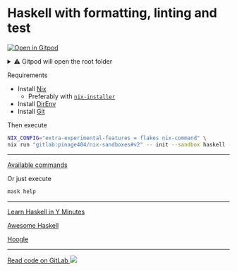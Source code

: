 # Haskell with formatting, linting and test

[![Open in Gitpod](https://gitpod.io/button/open-in-gitpod.svg)](https://gitpod.io/#WORKDIR=haskell/https://gitlab.com/pinage404/nix-sandboxes)

<details>
<summary>⚠️ Gitpod will open the root folder</summary>

Due to [some limitations of Gitpod](https://github.com/gitpod-io/gitpod/issues/5521), we cannot simply open a sub-folder

Opening in Gitpod will open the root folder

Two terminals will be opened :

1. the first in the root folder
2. the second in the target folder

Both terminals automatically load the environment of their current folder

![Screenshot of Gitpod showing two terminals open, the second being open in the target folder](https://gitlab.com/pinage404/nix-sandboxes/-/raw/main/gitpod.png)

</details>

Requirements

* Install [Nix](https://nixos.org)
  * Preferably with [`nix-installer`](https://determinate.systems/nix-installer/)
* Install [DirEnv](https://direnv.net)
* Install [Git](https://git-scm.com)

Then execute

```sh
NIX_CONFIG="extra-experimental-features = flakes nix-command" \
nix run "gitlab:pinage404/nix-sandboxes#v2" -- init --sandbox haskell --path ./new_project
```

---

[Available commands](./maskfile.md)

Or just execute

```sh
mask help
```

---

[Learn Haskell in Y Minutes](https://learnxinyminutes.com/docs/haskell/)

[Awesome Haskell](https://github.com/krispo/awesome-haskell#readme)

[Hoogle](https://hoogle.haskell.org)

---

<!-- markdownlint-disable-next-line MD045 -->
[Read code on GitLab ![](https://img.shields.io/gitlab/stars/pinage404/nix-sandboxes?style=social)](https://gitlab.com/pinage404/nix-sandboxes/-/tree/main/haskell)
